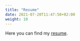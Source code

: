 ```yaml
---
title: "Resume"
date: 2021-07-20T11:47:58+02:00
weight: 10
---
```

Here you can find my [resume](https://mighty-ridge-73883.herokuapp.com/).
